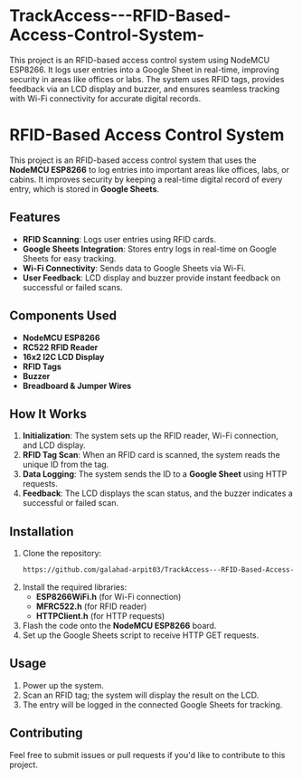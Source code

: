 # TrackAccess---RFID-Based-Access-Control-System-
This project is an RFID-based access control system using NodeMCU ESP8266. It logs user entries into a Google Sheet in real-time, improving security in areas like offices or labs. The system uses RFID tags, provides feedback via an LCD display and buzzer, and ensures seamless tracking with Wi-Fi connectivity for accurate digital records.

# RFID-Based Access Control System

This project is an RFID-based access control system that uses the **NodeMCU ESP8266** to log entries into important areas like offices, labs, or cabins. It improves security by keeping a real-time digital record of every entry, which is stored in **Google Sheets**.

## Features
- **RFID Scanning**: Logs user entries using RFID cards.
- **Google Sheets Integration**: Stores entry logs in real-time on Google Sheets for easy tracking.
- **Wi-Fi Connectivity**: Sends data to Google Sheets via Wi-Fi.
- **User Feedback**: LCD display and buzzer provide instant feedback on successful or failed scans.

## Components Used
- **NodeMCU ESP8266**
- **RC522 RFID Reader**
- **16x2 I2C LCD Display**
- **RFID Tags**
- **Buzzer**
- **Breadboard & Jumper Wires**

## How It Works
1. **Initialization**: The system sets up the RFID reader, Wi-Fi connection, and LCD display.
2. **RFID Tag Scan**: When an RFID card is scanned, the system reads the unique ID from the tag.
3. **Data Logging**: The system sends the ID to a **Google Sheet** using HTTP requests.
4. **Feedback**: The LCD displays the scan status, and the buzzer indicates a successful or failed scan.

## Installation
1. Clone the repository:
   ```bash
   https://github.com/galahad-arpit03/TrackAccess---RFID-Based-Access-Control-System
   ```
3. Install the required libraries:
   - **ESP8266WiFi.h** (for Wi-Fi connection)
   - **MFRC522.h** (for RFID reader)
   - **HTTPClient.h** (for HTTP requests)
4. Flash the code onto the **NodeMCU ESP8266** board.
5. Set up the Google Sheets script to receive HTTP GET requests.

## Usage
1. Power up the system.
2. Scan an RFID tag; the system will display the result on the LCD.
3. The entry will be logged in the connected Google Sheets for tracking.

## Contributing
Feel free to submit issues or pull requests if you'd like to contribute to this project.
